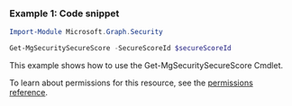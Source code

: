 ### Example 1: Code snippet

```powershellImport-Module Microsoft.Graph.Security

Get-MgSecuritySecureScore -SecureScoreId $secureScoreId
```
This example shows how to use the Get-MgSecuritySecureScore Cmdlet.
To learn about permissions for this resource, see the [permissions reference](/graph/permissions-reference).

